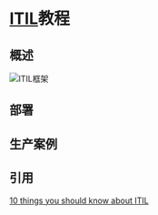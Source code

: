 # [ITIL](https://en.wikipedia.org/wiki/ITIL)教程

## 概述



![ITIL框架](https://upload.wikimedia.org/wikipedia/commons/3/3f/ItilstructWiki.png)


## 部署


## 生产案例







## 引用


[10 things you should know about ITIL](https://www.techrepublic.com/article/10-things-you-should-know-about-itil/)

[]()

[]()
